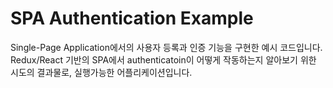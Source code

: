 # SPA Authentication Example

Single-Page Application에서의 사용자 등록과 인증 기능을 구현한 예시 코드입니다. Redux/React 기반의 SPA에서 authenticatoin이 어떻게 작동하는지 알아보기 위한 시도의 결과물로, 실행가능한 어플리케이션입니다.
